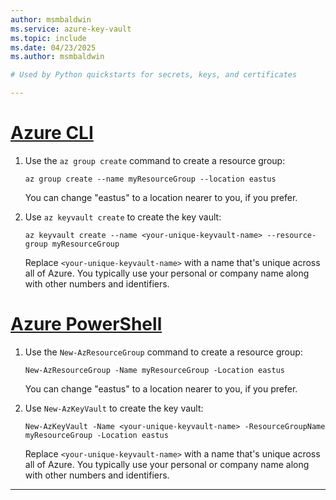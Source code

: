 ```yaml
---
author: msmbaldwin
ms.service: azure-key-vault
ms.topic: include
ms.date: 04/23/2025
ms.author: msmbaldwin

# Used by Python quickstarts for secrets, keys, and certificates

---
```


# [Azure CLI](#tab/azure-cli)

1. Use the `az group create` command to create a resource group:

    ```azurecli
    az group create --name myResourceGroup --location eastus
    ```

    You can change "eastus" to a location nearer to you, if you prefer.

1. Use `az keyvault create` to create the key vault:

    ```azurecli
    az keyvault create --name <your-unique-keyvault-name> --resource-group myResourceGroup
    ```

    Replace `<your-unique-keyvault-name>` with a name that's unique across all of Azure. You typically use your personal or company name along with other numbers and identifiers.

# [Azure PowerShell](#tab/azure-powershell)

1. Use the `New-AzResourceGroup` command to create a resource group:

    ```azurepowershell
    New-AzResourceGroup -Name myResourceGroup -Location eastus
    ```

    You can change "eastus" to a location nearer to you, if you prefer.

1. Use `New-AzKeyVault` to create the key vault:

    ```azurepowershell
    New-AzKeyVault -Name <your-unique-keyvault-name> -ResourceGroupName myResourceGroup -Location eastus
    ```

    Replace `<your-unique-keyvault-name>` with a name that's unique across all of Azure. You typically use your personal or company name along with other numbers and identifiers.

---